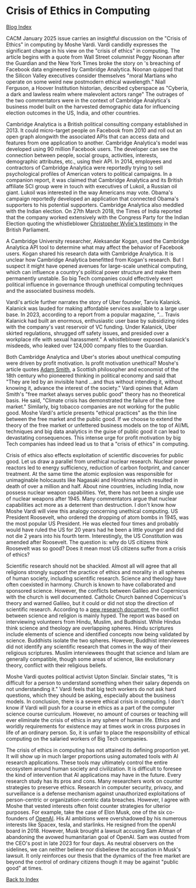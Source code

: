 # Crisis of Ethics in Computing

[Blog Index](../index.md)


CACM January 2025 issue carries an insightful discussion on the "Crisis of Ethics" in computing by Moshe Vardi. Vardi candidly expresses the significant
change in his view on the "crisis of ethics" in computing. The article begins with a quote from Wall Street columnist Peggy Noonan
after the Guardian and the New York Times broke the story on 's  breaching of Facebook data engineered by Cambridge Analytica. Noonan quipped that the
Silicon Valley executives consider themselves "moral Martians who operate on some weird new postmodern ethical wavelength." Niall Ferguson,
a Hoover Institution historian, described cyberspace as "Cyberia, a dark and lawless realm where malevolent actors range" 
The outrages of the two commentators were in the context of Cambridge Analytica's business model built on the harvested demographic
data for influencing election outcomes in the US, India, and other countries.

Cambridge Analytica is a British political consulting company established in 2013. It could micro-target people on Facebook from 2010 and roll out an
open graph alongwith the associated APIs that can access data and features from one application to another. Cambridge Analytica's model was developed using
90 million Facebook users. The developer can see the connection between people, social groups, activities, interests, demographic attributes, etc., using their 
API. In 2014, employees and contractors of Cambridge Analytica were reportedly trying to sell psychological profiles of American voters to political campaigns.
In a companion report, it was claimed that Cambridge Analytica and its British affiliate SCI group were in touch with executives of Lukoil,
a Russian oil giant. Lukoil was interested in the way Americans may vote. Obama's campaign reportedly developed an application that connected 
Obama's supporters to his potential supporters. Cambridge Analytica also meddled with the Indian election. On 27th March 2018, the Times of India 
reported that the company worked extensively with the Congress Party for the Indian Election quoting the whistleblower 
[Christopher Wylie's testimony](https://timesofindia.indiatimes.com/india/whistleblower-names-congress-as-client-of-cambridge-analytica/articleshow/63491689.cmsin) 
in the British Parliament. 

A Cambridge University researcher, Aleksandar Kogan, used the Cambridge Analytica API tool to determine what may affect the behavior of Facebook users. 
Kogan shared his research data with Cambridge Analytica. It is unclear how Cambridge Analytica benefitted from Kogan's research. But I suspect
it might have opened avenues for large-scale unethical computing, which can influence a country's political power structure and make them permanently 
unstable. So big Tech companies could effectively exert political influence in governance through unethical computing techniques and the associated business models.

Vardi's article further narrates the story of Uber founder, Tarvis Kalanick. Kalanick was lauded
for making affordable services available to a large user base. In 2023, according to a report from a popular magazine, "... Travis Kalanick had built
an enormous, enthusiastic user base by subsidizing rides with the company's vast reservoir of VC funding. Under Kalanick, Uber skirted regulations, 
shrugged off safety issues, and presided over a workplace rife with sexual harassment."  A whistleblower exposed kalanick's misdeeds, who leaked over 
124,000 company files to the Guardian. 

Both Cambridge Analytica and Uber's stories about unethical computing were driven by profit motivation. Is profit motivation unethical? 
Moshe's article quotes [Adam Smith](https://en.wikipedia.org/wiki/Adam_Smith), a Scottish philosopher and economist of the 18th century who pioneered 
thinking in political economy and said that "They are led by an invisible hand ...and thus without intending it, without knowing it, advance the interest 
of the society." Vardi opines that Adam Smith's "free market always serves public good" theory has no theoretical basis. 
He said, "Climate crisis has demonstrated the failure of the free market." Similarly, big tobacco companies are not working for the public good.
Moshe Vardi's article presents "ethical practices" as the thin line between the free market and the public good.  If we choose to extend the theory of the free
market or unfettered business models on the top of AI/ML techniques and big data analytics in the guise of public good it can lead to devastating consequences.
This intense urge for profit motivation by big Tech companies has indeed lead us to that a "crisis of ethics" in computing. 

Crisis of ethics also effects exploitation of scientific discoveries for public good. Let us draw a parallel from unethical nuclear research. Nuclear power reactors led to 
energy sufficiency, reduction of carbon footprint, and cancer treatment. At the same time the atomic explosion was responsible for unimaginable holocausts like Nagasaki and
Hiroshima which resulted in death of over a million and half. About nine countries, including India, now possess nuclear weapon capabilities. Yet, there 
has not been a single use of nuclear weapons after 1945. Many commentators argue that nuclear capabilities act more as a deterrent than destruction. I don't 
know how Moshe Vardi will view this analogy concerning unethical computing. US President Roosevelt, who ordered the dropping of atom bombs in 1945, was the most 
popular US President. He was elected four times and probably would have ruled the US for 20 years had he been a little younger and did not die 2 years 
into his fourth term. Interestingly, the US Constitution was amended after Roosevelt. The question is: why do US citizens think Roosevelt was so good? 
Does it mean most US citizens suffer from a crisis of ethics? 

Scientific research should not be shackled. Almost all will agree that all religions strongly support the practice of ethics and morality in all spheres
of human society, including scientific research. Science and theology have often coexisted in harmony. Church is known to have collaborated and sponsored science.
However, the conflicts between Galileo and Copernicus with the church is well documented. Catholic Church banned Copernicus's theory and warned Galileo, 
but it could or did not stop the direction of scientific research. According to a [pew research document](https://www.pewresearch.org/science/2020/08/26/on-the-intersection-of-science-and-religion/), 
the conflict between science and religion is mainly hyped. The report was based on interviewing volunteers from Hindu, Muslim, and Budhisist. While Hindus 
think science and theology are overlapping spheres. Hindu scriptures include elements of science and identified concepts now being validated by science.  Buddhists isolate the two spheres. However, Buddhist interviewees did not identify any scientific research that comes in the way of their religious scriptures. 
Muslim interviewees thought that science and Islam are generally compatible, though some areas of science, like evolutionary theory, conflict with their religious beliefs.  

Moshe Vardi quotes political activist Upton Sinclair. Sinclair states, "It is difficult for a person to understand something when their salary depends on
not understanding it." Vardi feels that big tech workers do not ask hard questions, which they should be asking, especially about the business models. 
In conclusion, there is a severe ethical crisis in computing. I don't know if Vardi will push for a course in ethics as a part of the computer science 
course curriculum. However, no amount of courses or teaching will ever eliminate the crisis of ethics in any sphere of human life. Ethics and worldly 
requirements for existence may at times work in cross purposes in life of an ordinary person. So, it is unfair to place the responsibility of ethical computing 
on the salaried workers of Big Tech companies. 

The crisis of ethics in computing has not attained its defining proportion yet. It will show up in much larger proportions using automated tools
with AI research applications. These tools may ultimately control the entire ecosystem around human society and civilization. It is difficult to 
foresee the kind of intervention that AI applications may have in the future. Every research study has its pros and cons. Many researchers 
work on counter strategies to preserve ethics. Research in computer security, privacy, and surveillance is a defense mechanism against
unauthorized exploitations of person-centric or organization-centric data breaches. However, I agree with Moshe that vested interests often foist 
counter strategies for ulterior purposes. For example, take the case of Elon Musk, one of the six co-founders of [OpenAI](https://www.techopedia.com/who-owns-openai). 
His AI ambitions were overshadowed by his numerous interests like Spacex, tesla, and starlinks. He resigned from the openAI board in 2018. 
However, Musk brought a lawsuit accusing Sam Altman of abandoning the avowed humanitarian goal of OpenAI. Sam was ousted from the CEO's post in late 2023 
for four days. As neutral observers on the sidelines, we can neither believe nor disbelieve the accusation in Musk's lawsuit. It only reinforces our
thesis that the dynamics of the free market are beyond the control of ordinary citizens though it may be against "public good" at times. 


[Back to Index](../index.md)

